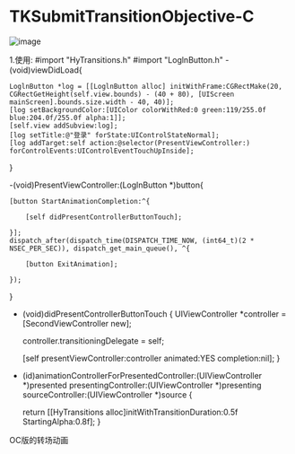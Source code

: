 # TKSubmitTransitionObjective-C

![image](https://raw.githubusercontent.com/wwdc14/TKSubmitTransitionObjective-C/master/Untitled.gif)

1.使用:
#import "HyTransitions.h"
#import "LoglnButton.h"
-(void)viewDidLoad{

    LoglnButton *log = [[LoglnButton alloc] initWithFrame:CGRectMake(20, CGRectGetHeight(self.view.bounds) - (40 + 80), [UIScreen mainScreen].bounds.size.width - 40, 40)];
    [log setBackgroundColor:[UIColor colorWithRed:0 green:119/255.0f blue:204.0f/255.0f alpha:1]];
    [self.view addSubview:log];
    [log setTitle:@"登录" forState:UIControlStateNormal];
    [log addTarget:self action:@selector(PresentViewController:) forControlEvents:UIControlEventTouchUpInside];
 
}

-(void)PresentViewController:(LoglnButton *)button{
    
    [button StartAnimationCompletion:^{
        
        [self didPresentControllerButtonTouch];

    }];
    dispatch_after(dispatch_time(DISPATCH_TIME_NOW, (int64_t)(2 * NSEC_PER_SEC)), dispatch_get_main_queue(), ^{
        
        [button ExitAnimation];
        
    });
    
}

- (void)didPresentControllerButtonTouch
{
    UIViewController *controller = [SecondViewController new];
    
    controller.transitioningDelegate = self;
    
    [self presentViewController:controller animated:YES completion:nil];
}

- (id<UIViewControllerAnimatedTransitioning>)animationControllerForPresentedController:(UIViewController *)presented
                                                                  presentingController:(UIViewController *)presenting sourceController:(UIViewController *)source
{
    
    return [[HyTransitions alloc]initWithTransitionDuration:0.5f StartingAlpha:0.8f];
}

OC版的转场动画
